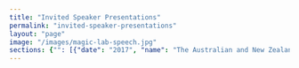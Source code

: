 ```yaml
---
title: "Invited Speaker Presentations"
permalink: "invited-speaker-presentations"
layout: "page"
image: "/images/magic-lab-speech.jpg"
sections: {"": [{"date": "2017", "name": "The Australian and New Zealand School of Government, Executive Fellows Program (ANZSOG)", "link": "https://www.anzsog.edu.au/education-events/search/executive-fellows-program/", "location": "", "description": "", "who": "Mary-Anne Williams"}, {"date": "2017", "name": "World Science Festival", "link": "http://www.worldsciencefestival.com/", "location": "", "description": "", "who": "Mary-Anne Williams"}, {"date": "2017", "name": "Cognitium: Workshop on Cognitive Knowledge Acquisition and Applications, Melbourne", "link": "http://cognitum.ws/", "location": "", "description": "", "who": "Mary-Anne Williams"}, {"date": "2017", "name": "Connect Expo & the Digital Health Show", "link": "http://connectexpo.com.au/2017_speakers.html", "location": "", "description": "", "who": "Mary-Anne Williams"}, {"date": "2017", "name": "Disruptive Innovation Week", "link": "http://www.disruptive-innovationweek.com.au/", "location": "", "description": "", "who": "Mary-Anne Williams"}, {"date": "2017", "name": "FST Banking Summit", "link": "https://fst.net.au/conferences/fst-banking-summit-2017", "location": "", "description": "", "who": "Mary-Anne Williams"}, {"date": "2017", "name": "ATSE Education for Innovation", "link": "https://www.atse.org.au/atse/content/events/Event_Display.aspx?EventKey=1702EDU", "location": "", "description": "", "who": "Mary-Anne Williams"}, {"date": "2017", "name": "AI & Machine Learning Summit Artificial Intelligence as a Disruptive Technology", "link": "http://www.aisummitaustralia.com.au/", "location": "", "description": "", "who": "Mary-Anne Williams"}, {"date": "2017", "name": "Women in STEM, Women in Science Society, University of Sydney Panel", "link": "https://twitter.com/Sydney_Science/status/837177045394194434", "location": "", "description": "", "who": "Mary-Anne Williams"}, {"date": "2016", "name": "Amaze Commonwealth Bank of Australia", "link": "http://www.afr.com/technology/artificial-intelligence-in-mind-as-commonwealth-bank-develops-future-tech-20161202-gt2nfl", "location": "", "description": "", "who": "Mary-Anne Williams"}, {"date": "2016", "name": "Stanford Research Institute (SRI) International", "link": "", "location": "", "description": "", "who": "Mary-Anne Williams"}, {"date": "2016", "name": "Social Robotics and Design Thinking Workshop, Commonwealth Bank", "link": "", "location": "", "description": "", "who": "Mary-Anne Williams"}, {"date": "2016", "name": "Data Analytics and Design Thinking Workshop, Commonwealth Bank", "link": "", "location": "", "description": "", "who": ""}, {"date": "2016", "name": "TECH23 Machine Learning Panel", "link": "http://www.tech23.com.au/2016/program/", "location": "", "description": "", "who": ""}, {"date": "2016", "name": "Human-Robot Symposium", "link": "", "location": "", "description": "", "who": ""}, {"date": "2016", "name": "Australiasian Conference on AI (AI'16), Internet of Things and Crowdsourcing Panel", "link": "", "location": "", "description": "", "who": ""}, {"date": "2016", "name": "Sydney Science Festival, National Science Week", "link": "https://sydneyscience.com.au", "location": "", "description": "", "who": ""}, {"date": "2016", "name": "Optus and The Guardian Business Thought Leadership Panel (Chair)", "link": "", "location": "", "description": "", "who": ""}, {"date": "2016", "name": "The Future with Social Robots, City Science Circle", "link": "", "location": "", "description": "", "who": ""}, {"date": "2016", "name": "Innovation: Bringing the Future Forward with David Thodey and Roy Green, UTS.", "link": "", "location": "", "description": "", "who": ""}, {"date": "2016", "name": "Social Robotics: The New Frontier, Academy of Technology, Science and Engineering (ATSE) Sydney and Adelaide", "link": "", "location": "", "description": "", "who": ""}, {"date": "2016", "name": "Robots and Art, Michael Crouch Innovation Centre, UNSW.", "link": "", "location": "", "description": "", "who": ""}, {"date": "2016", "name": "Triple A Talks @ UTS Business School, Visions of Future Mobility & Immersive User Experiences", "link": "", "location": "", "description": "", "who": ""}, {"date": "2015", "name": "Science Fiction becomes Science Fact", "link": "https://www.science.org.au/science-fiction-becomes-science-fact", "location": "[Australian Academy of Science](https://www.science.org.au/science-fiction-becomes-science-fact)", "description": "", "who": "Mary-Anne Williams"}, {"date": "2015", "name": "Industrial & Agriculture Sector Solutions", "link": "http://www.tech23.com.au/2015/", "location": "TECH 23", "description": "", "who": ""}, {"date": "2015", "name": "Digital Transformation in Banking & Financial Services", "link": "http://fst.net.au/conferences/9th-annual-technology-innovation-future-banking-financial-services-2", "location": "Future of Banking & Financial Services Conference", "description": "", "who": "Mary-Anne Williams"}, {"date": "2015", "name": "Technology - A glimpse at the future", "link": "https://www.acs.asn.au/wcm/ACS/Home/ACS/", "location": "Aged and Community Serices Conference", "description": "", "who": "Mary-Anne Williams"}, {"date": "2015", "name": "The Art and Science of Data Analytics", "link": "http://www.uts.edu.au/future-students/analytics-and-data-science", "location": "UTS Data Analytics Symposium", "description": "", "who": "Mary-Anne Williams"}, {"date": "2015", "name": "Smart Cities Business Forum", "link": "http://www.facci.com.au/events/calendar/vue-detail/d/smart-city-forum-the-competitive-edge-driving-australias-smart-cities/", "location": "French Australian Chamber of Commerce", "description": "", "who": "Benjamin Johnston"}, {"date": "2015", "name": "Fast-Tracking the Future with Advanced Robotics and Data Analytics", "link": "http://www.aciconnect.com.au/pages/conference-program", "location": "ACI Connect, Olympic Park Sydney", "description": "", "who": "Mary-Anne Williams"}, {"date": "2014", "name": "Demystifying Big Data for Business Innovation", "link": "http://www.gsb.stanford.edu/", "location": "Stanford Graduate School of Business", "description": "", "who": "Mary-Anne Williams"}, {"date": "2014", "name": "Belief Revision in Human-Robot Interaction", "link": "http://mediax.stanford.edu/", "location": "X-Media Stanford University ", "description": "", "who": "Mary-Anne Williams"}, {"date": "2014", "name": "Social Robotics and the Role of Attention", "link": "http://www.aaai.org/", "location": "AAAI Stanford University", "description": "", "who": "Mary-Anne Williams"}, {"date": "2013", "name": "Australia can lead IoE!", "link": "http://blogs.cisco.com/emerging/the-internet-of-everything-value-index-what-does-it-mean-for-australian-business", "location": "Cisco Internet of Everything Launch Event", "description": "", "who": "Mary-Anne Williams"}, {"date": "2013", "name": "Provoking Learning with ICT", "link": "http://www.vitta.org.au/", "location": "Victorian Information Technology Teachers Association", "description": "", "who": "Mary-Anne Williams"}, {"date": "2012", "name": "Global Drivers, Mega-trends and Disruptive Innovation", "link": "http://about.americanexpress.com", "location": "American Express Innovation Conference", "description": "", "who": "Mary-Anne Williams"}, {"date": "2012", "name": "Big Data: The Next Frontier for Innovation, Competition, and Productivity", "link": "http://strategicmanagement.net", "location": "Strategic Management Society Conference", "description": "", "who": "Mary-Anne Williams"}, {"date": "2012", "name": "Cloud Computing driving Innovation", "link": "http://www-07.ibm.com/events/au/pulse/", "location": "IBM Pulse 2012", "description": "", "who": "Mary-Anne Williams"}, {"date": "2011", "name": "Artificial Intelligence: A Legal Perspective", "link": "http://law.stanford.edu", "location": "Stanford Law School", "description": "", "who": "Mary-Anne Williams"}, {"date": "2011", "name": "Building Vibrant Communities", "link": "http://newsroom.uts.edu.au/news/2012/02/joining-forces-for-a-smarter-planet", "location": "UTS Engage", "description": "", "who": "Mary-Anne Williams"}, {"date": "2011", "name": "From Sci-Fi to Sci-Fact Panel", "link": "http://riaus.org.au/events/club-cosmos-from-sci-fi-to-sci-fact/", "location": "Club Cosmos", "description": "", "who": "Mary-Anne Williams"}, {"date": "2010", "name": "Data Analytics", "link": "http://www.slideshare.net/ciscoanz/global-trends-in-vocational-education-training", "location": "Capital Markets Technologies", "description": "", "who": "Mary-Anne Williams"}, {"date": "2010", "name": "Autonomous Underwater Robots", "link": "http://www.isiusys.org/", "location": "Conference on Intelligent Unmanned Systems", "description": "", "who": "Mary-Anne Williams"}, {"date": "2010", "name": "Social Robotics", "link": "http://digitaljobs.me/digital-video-content/samsung-dancing-robots-digital-life-expo-melbourne-2010/", "location": "Digital Life Expo", "description": "", "who": "Benjamin Johnston and Mary-Anne Williams"}, {"date": "pre-2010", "name": "Numerous invited talks including China Science Week, Willow Garage", "link": "", "location": "", "description": "", "who": ""}]}
---
```

